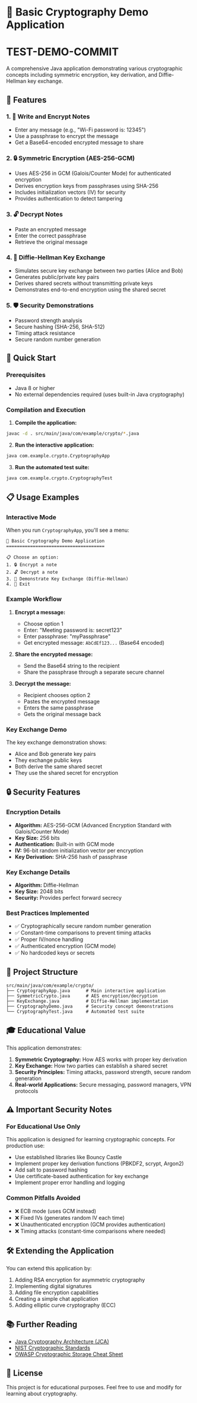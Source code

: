 # 🔐 Basic Cryptography Demo Application
# TEST-DEMO-COMMIT
A comprehensive Java application demonstrating various cryptographic concepts including symmetric encryption, key derivation, and Diffie-Hellman key exchange.

## 🌟 Features

### 1. 📝 Write and Encrypt Notes
- Enter any message (e.g., "Wi-Fi password is: 12345")
- Use a passphrase to encrypt the message
- Get a Base64-encoded encrypted message to share

### 2. 🔒 Symmetric Encryption (AES-256-GCM)
- Uses AES-256 in GCM (Galois/Counter Mode) for authenticated encryption
- Derives encryption keys from passphrases using SHA-256
- Includes initialization vectors (IV) for security
- Provides authentication to detect tampering

### 3. 🔓 Decrypt Notes
- Paste an encrypted message
- Enter the correct passphrase
- Retrieve the original message

### 4. 🤝 Diffie-Hellman Key Exchange
- Simulates secure key exchange between two parties (Alice and Bob)
- Generates public/private key pairs
- Derives shared secrets without transmitting private keys
- Demonstrates end-to-end encryption using the shared secret

### 5. 🛡️ Security Demonstrations
- Password strength analysis
- Secure hashing (SHA-256, SHA-512)
- Timing attack resistance
- Secure random number generation

## 🚀 Quick Start

### Prerequisites
- Java 8 or higher
- No external dependencies required (uses built-in Java cryptography)

### Compilation and Execution

1. **Compile the application:**
```bash
javac -d . src/main/java/com/example/crypto/*.java
```

2. **Run the interactive application:**
```bash
java com.example.crypto.CryptographyApp
```

3. **Run the automated test suite:**
```bash
java com.example.crypto.CryptographyTest
```

## 📋 Usage Examples

### Interactive Mode

When you run `CryptographyApp`, you'll see a menu:

```
🔐 Basic Cryptography Demo Application
=====================================

📋 Choose an option:
1. 🔒 Encrypt a note
2. 🔓 Decrypt a note
3. 🤝 Demonstrate Key Exchange (Diffie-Hellman)
4. 🚪 Exit
```

### Example Workflow

1. **Encrypt a message:**
   - Choose option 1
   - Enter: "Meeting password is: secret123"
   - Enter passphrase: "myPassphrase"
   - Get encrypted message: `AbCdEf123...` (Base64 encoded)

2. **Share the encrypted message:**
   - Send the Base64 string to the recipient
   - Share the passphrase through a separate secure channel

3. **Decrypt the message:**
   - Recipient chooses option 2
   - Pastes the encrypted message
   - Enters the same passphrase
   - Gets the original message back

### Key Exchange Demo

The key exchange demonstration shows:
- Alice and Bob generate key pairs
- They exchange public keys
- Both derive the same shared secret
- They use the shared secret for encryption

## 🔒 Security Features

### Encryption Details
- **Algorithm:** AES-256-GCM (Advanced Encryption Standard with Galois/Counter Mode)
- **Key Size:** 256 bits
- **Authentication:** Built-in with GCM mode
- **IV:** 96-bit random initialization vector per encryption
- **Key Derivation:** SHA-256 hash of passphrase

### Key Exchange Details
- **Algorithm:** Diffie-Hellman
- **Key Size:** 2048 bits
- **Security:** Provides perfect forward secrecy

### Best Practices Implemented
- ✅ Cryptographically secure random number generation
- ✅ Constant-time comparisons to prevent timing attacks
- ✅ Proper IV/nonce handling
- ✅ Authenticated encryption (GCM mode)
- ✅ No hardcoded keys or secrets

## 📁 Project Structure

```
src/main/java/com/example/crypto/
├── CryptographyApp.java      # Main interactive application
├── SymmetricCrypto.java      # AES encryption/decryption
├── KeyExchange.java          # Diffie-Hellman implementation
├── CryptographyDemo.java     # Security concept demonstrations
└── CryptographyTest.java     # Automated test suite
```

## 🎓 Educational Value

This application demonstrates:

1. **Symmetric Cryptography:** How AES works with proper key derivation
2. **Key Exchange:** How two parties can establish a shared secret
3. **Security Principles:** Timing attacks, password strength, secure random generation
4. **Real-world Applications:** Secure messaging, password managers, VPN protocols

## ⚠️ Important Security Notes

### For Educational Use Only
This application is designed for learning cryptographic concepts. For production use:

- Use established libraries like Bouncy Castle
- Implement proper key derivation functions (PBKDF2, scrypt, Argon2)
- Add salt to password hashing
- Use certificate-based authentication for key exchange
- Implement proper error handling and logging

### Common Pitfalls Avoided
- ❌ ECB mode (uses GCM instead)
- ❌ Fixed IVs (generates random IV each time)
- ❌ Unauthenticated encryption (GCM provides authentication)
- ❌ Timing attacks (constant-time comparisons where needed)

## 🛠️ Extending the Application

You can extend this application by:

1. Adding RSA encryption for asymmetric cryptography
2. Implementing digital signatures
3. Adding file encryption capabilities
4. Creating a simple chat application
5. Adding elliptic curve cryptography (ECC)

## 📚 Further Reading

- [Java Cryptography Architecture (JCA)](https://docs.oracle.com/javase/8/docs/technotes/guides/security/crypto/CryptoSpec.html)
- [NIST Cryptographic Standards](https://csrc.nist.gov/projects/cryptographic-standards-and-guidelines)
- [OWASP Cryptographic Storage Cheat Sheet](https://cheatsheetseries.owasp.org/cheatsheets/Cryptographic_Storage_Cheat_Sheet.html)

## 📄 License

This project is for educational purposes. Feel free to use and modify for learning about cryptography.
